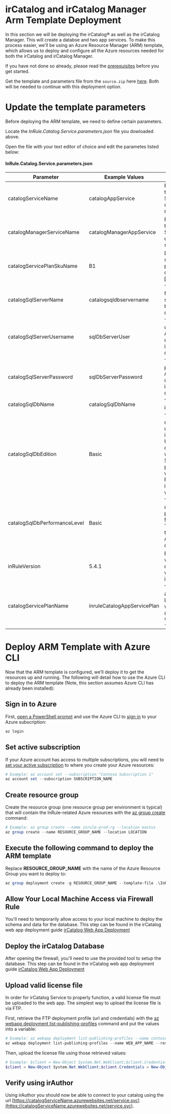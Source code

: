 irCatalog and irCatalog Manager Arm Template Deployment
====
In this section we will be deploying the irCatalog® as well as the irCatalog Manager.  This will create a databse and two app services.  To make this process easier, we'll be using an Azure Resource Manager (ARM) template, which allows us to deploy and configure all the Azure resources needed for both the irCatalog and irCatalog Manager.

If you have not done so already, please read the [prerequisites](../README.md#prerequisites) before you get started.

Get the template and parameters file from the `source.zip` here [here](https://github.com/InRule/AzureAppServices/releases). Both will be needed to continue with this deployment option.

# Update the template parameters

Before deploying the ARM template, we need to define certain parameters.

Locate the _InRule.Catalog.Service.parameters.json_ file you dowloaded above.

Open the file with your text editor of choice and edit the parametes listed below:

#### InRule.Catalog.Service.parameters.json
| Parameter | Example Values | Description |
| --------- | ------------- | ----------- |
| catalogServiceName | catalogAppService | Provide a name for the Azure App Service that the catalog service will run on. |
| catalogManagerServiceName | catalogManagerAppService | Provide a name for the Azure App Service that the catalog manager service will run on. |
| catalogServicePlanSkuName | B1 | Describes catalog services plan's pricing tier and capacity. [Plan Details](https://azure.microsoft.com/en-us/pricing/details/app-service/)|
| catalogSqlServerName | catalogsqldbservername | The server name for the Azure SQL server used to host the irCatalog database(s). |
| catalogSqlServerUsername | sqlDbServerUser | The server admin username for the Azure SQL server used to host the irCatalog database(s). |
| catalogSqlServerPassword | sqlDbServerPassword | The server admin password for the Azure SQL server used to host the irCatalog database(s). |
| catalogSqlDbName | catalogSqlDbName | The name for the irCatalog database. |
| catalogSqlDbEdition | Basic | The Azure SQL database edition used for the irCatalog database. Use Basic for less demanding workloads, Standard for most production workloads, and Premium for IO-intensive workloads. |
| catalogSqlDbPerformanceLevel | Basic | The Azure SQL database performance level for the irCatalog. These correspond to the specific Azure SQL database edition. |
| inRuleVersion | 5.4.1 | Provide the inRule version you wish to deploy, default value is the latest inRule version. |
| catalogServicePlanName | inruleCatalogAppServicePlan | The name for the app Service Plan.  Leave blank for the value to be derived as `catalogServiceName` + `Plan`|

# Deploy ARM Template with Azure CLI

Now that the ARM template is configured, we’ll deploy it to get the resources up and running. The following will detail how to use the Azure CLI to deploy the ARM template (Note, this section assumes Azure CLI has already been installed): 

## Sign in to Azure
First, [open a PowerShell prompt](https://docs.microsoft.com/en-us/powershell/scripting/setup/starting-windows-powershell) and use the Azure CLI to [sign in](https://docs.microsoft.com/en-us/cli/azure/authenticate-azure-cli) to your Azure subscription:
```powershell
az login
```

## Set active subscription
If your Azure account has access to multiple subscriptions, you will need to [set your active subscription](https://docs.microsoft.com/en-us/cli/azure/account#az-account-set) to where you create your Azure resources:
```powershell
# Example: az account set --subscription "Contoso Subscription 1"
az account set --subscription SUBSCRIPTION_NAME
```

## Create resource group
Create the resource group (one resource group per environment is typical) that will contain the InRule-related Azure resources with the [az group create](https://docs.microsoft.com/en-us/cli/azure/group#az-group-create) command:
```powershell
# Example: az group create --name inrule-prod-rg --location eastus
az group create --name RESOURCE_GROUP_NAME --location LOCATION
```

## Execute the following command to deploy the ARM template
Replace __RESOURCE_GROUP_NAME__ with the name of the Azure Resource Group you want to deploy to:
```powershell
az group deployment create -g RESOURCE_GROUP_NAME --template-file .\InRule.Catalog.Service.json --parameters .\InRule.Catalog.Service.parameters.json
```

## Allow Your Local Machine Access via Firewall Rule
You'll need to temporarily allow access to your local machine to deploy the schema and data for the database. This step can be found in the irCatalog web app deployment guide [irCatalog Web App Deployment](ircatalog.md#allow-ircatalog-server-access-via-firewall-rule)

## Deploy the irCatalog Database
After opening the firewall, you'll need to use the provided tool to setup the database. This step can be found in the irCatalog web app deployment guide [irCatalog Web App Deployment](ircatalog.md#deploy-the-ircatalog-database)

## Upload valid license file
In order for irCatalog Service to properly function, a valid license file must be uploaded to the web app. The simplest way to upload the license file is via FTP.

First, retrieve the FTP deployment profile (url and credentials) with the [az webapp deployment list-publishing-profiles](https://docs.microsoft.com/en-us/cli/azure/webapp/deployment#az-webapp-deployment-list-publishing-profiles) command and put the values into a variable:
```powershell
# Example: az webapp deployment list-publishing-profiles --name contoso-catalog-prod-wa --resource-group inrule-prod-rg --query "[?contains(publishMethod, 'FTP')].{publishUrl:publishUrl,userName:userName,userPWD:userPWD}[0]" | ConvertFrom-Json -OutVariable creds | Out-Null
az webapp deployment list-publishing-profiles --name WEB_APP_NAME --resource-group RESOURCE_GROUP_NAME --query "[?contains(publishMethod, 'FTP')].{publishUrl:publishUrl,userName:userName,userPWD:userPWD}[0]" | ConvertFrom-Json -OutVariable creds | Out-Null
```

Then, upload the license file using those retrieved values:
```powershell
# Example: $client = New-Object System.Net.WebClient;$client.Credentials = New-Object System.Net.NetworkCredential($creds.userName,$creds.userPWD);$uri = New-Object System.Uri($creds.publishUrl + "/InRuleLicense.xml");$client.UploadFile($uri, "$pwd\InRuleLicense.xml");
$client = New-Object System.Net.WebClient;$client.Credentials = New-Object System.Net.NetworkCredential($creds.userName,$creds.userPWD);$uri = New-Object System.Uri($creds.publishUrl + "/InRuleLicense.xml");$client.UploadFile($uri, "LICENSE_FILE_ABSOLUTE_PATH")
```

## Verify using irAuthor
Using irAuthor you should now be able to connect to your catalog using the url [https://catalogServiceName.azurewebsites.net/service.svc](https://catalogServiceName.azurewebsites.net/service.svc).
